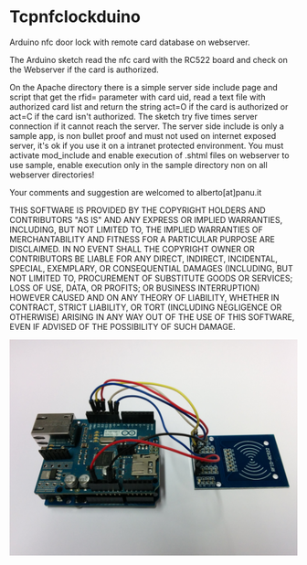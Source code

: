 Tcpnfclockduino
===============

Arduino nfc door lock with remote card database on webserver.

The Arduino sketch read the nfc card with the RC522 board and check on the Webserver if the card is authorized.

On the Apache directory there is a simple server side include page and script that get the rfid= parameter with card uid, read a text file with authorized card list and return the string
act=O
if the card is authorized or
act=C
if the card isn't authorized.
The sketch try five times server connection if it cannot reach the server.
The server side include is only a sample app, is non bullet proof and must not used on internet exposed server, it's ok if you use it on a intranet protected environment.
You must activate mod_include and enable execution of .shtml files on webserver to use sample, enable execution only in the sample directory non on all webserver directories!

Your comments and suggestion are welcomed to alberto[at]panu.it

THIS SOFTWARE IS PROVIDED BY THE COPYRIGHT HOLDERS AND CONTRIBUTORS "AS IS" AND ANY EXPRESS OR IMPLIED WARRANTIES, INCLUDING, BUT NOT LIMITED TO, THE IMPLIED WARRANTIES OF MERCHANTABILITY AND FITNESS FOR A PARTICULAR PURPOSE ARE DISCLAIMED. IN NO EVENT SHALL THE COPYRIGHT OWNER OR CONTRIBUTORS BE LIABLE FOR ANY DIRECT, INDIRECT, INCIDENTAL, SPECIAL, EXEMPLARY, OR CONSEQUENTIAL DAMAGES (INCLUDING, BUT NOT LIMITED TO, PROCUREMENT OF SUBSTITUTE GOODS OR SERVICES; LOSS OF USE, DATA, OR PROFITS; OR BUSINESS INTERRUPTION) HOWEVER CAUSED AND ON ANY THEORY OF LIABILITY, WHETHER IN CONTRACT, STRICT LIABILITY, OR TORT (INCLUDING NEGLIGENCE OR OTHERWISE) ARISING IN ANY WAY OUT OF THE USE OF THIS SOFTWARE, EVEN IF ADVISED OF THE POSSIBILITY OF SUCH DAMAGE.

![Demo](https://github.com/bigjohnson/GitHubAssets/blob/master/Tcpnfclockduino/Tcpnfclockduino.jpg?raw=true)
